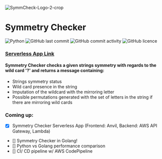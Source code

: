 
![SymmCheck-Logo-2-crop](https://user-images.githubusercontent.com/54140709/148549727-ffbfaec0-a9e3-48f1-8464-7dbbfe61efa3.png)
# Symmetry Checker 
![Python](https://img.shields.io/badge/python-3670A0?style=plastic&logo=python&logoColor=ffdd54)
![GitHub last commit](https://img.shields.io/github/last-commit/DorukBu/SymmetryChecker)
![GitHub commit activity](https://img.shields.io/github/commit-activity/m/DorukBu/SymmetryChecker)
![GitHub licence](https://img.shields.io/github/license/DorukBu/SymmetryChecker)
### [Serverless App Link](https://gfd5am4e4y5ibd3v.anvil.app/RLOYURWSHZRSZBAJ4EXIHAF3)

#### Symmetry Checker checks a given strings symmetry with regards to the wild card '?' and returns a message containing:
- Strings symmetry status
- Wild card presence in the string
- Imputation of the wildcard with the mirroring letter
- Possible permutations generated with the set of letters in the string if there are mirroring wild cards

### Coming up:
- [x] Symmetry Checker Serverless App (Frontend: Anvil, Backend: AWS API Gateway, Lambda)
- [] Symmetry Checker in Golang!
- [] Python vs Golang performance comparison
- [] CI/ CD pipeline w/ AWS CodePipeline
